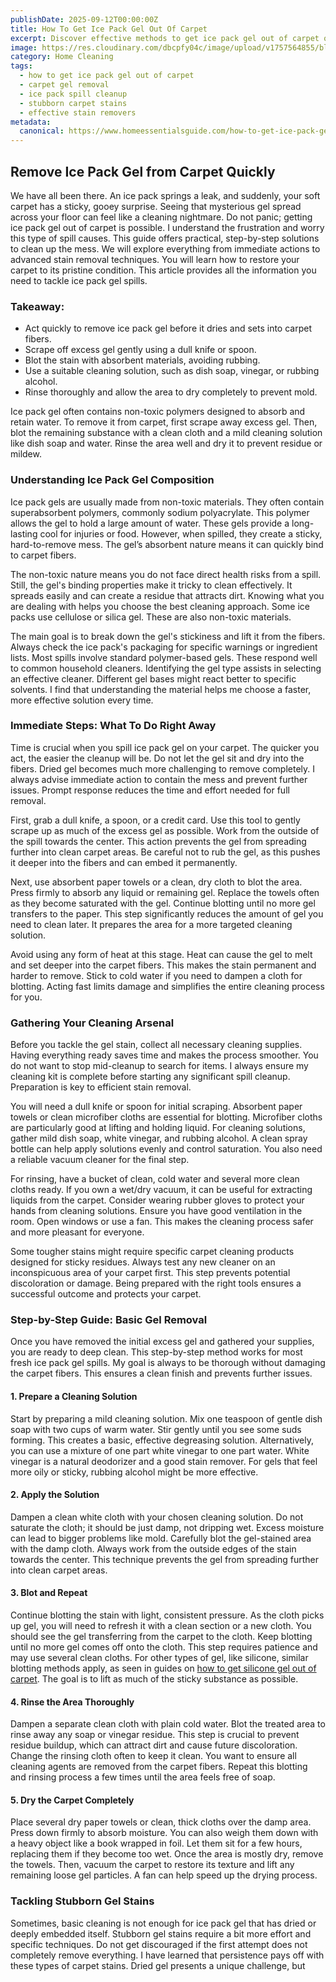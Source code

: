 ```yaml
---
publishDate: 2025-09-12T00:00:00Z
title: How To Get Ice Pack Gel Out Of Carpet
excerpt: Discover effective methods to get ice pack gel out of carpet quickly and safely. Learn step-by-step cleaning techniques and stain removal tips for a spotless home.
image: https://res.cloudinary.com/dbcpfy04c/image/upload/v1757564855/blog_image_1757564854_qkuu5f.webp
category: Home Cleaning
tags:
  - how to get ice pack gel out of carpet
  - carpet gel removal
  - ice pack spill cleanup
  - stubborn carpet stains
  - effective stain removers
metadata:
  canonical: https://www.homeessentialsguide.com/how-to-get-ice-pack-gel-out-of-carpet
---
```


## Remove Ice Pack Gel from Carpet Quickly

We have all been there. An ice pack springs a leak, and suddenly, your soft carpet has a sticky, gooey surprise. Seeing that mysterious gel spread across your floor can feel like a cleaning nightmare. Do not panic; getting ice pack gel out of carpet is possible. I understand the frustration and worry this type of spill causes. This guide offers practical, step-by-step solutions to clean up the mess. We will explore everything from immediate actions to advanced stain removal techniques. You will learn how to restore your carpet to its pristine condition. This article provides all the information you need to tackle ice pack gel spills.

### Takeaway:

*   Act quickly to remove ice pack gel before it dries and sets into carpet fibers.
*   Scrape off excess gel gently using a dull knife or spoon.
*   Blot the stain with absorbent materials, avoiding rubbing.
*   Use a suitable cleaning solution, such as dish soap, vinegar, or rubbing alcohol.
*   Rinse thoroughly and allow the area to dry completely to prevent mold.

Ice pack gel often contains non-toxic polymers designed to absorb and retain water. To remove it from carpet, first scrape away excess gel. Then, blot the remaining substance with a clean cloth and a mild cleaning solution like dish soap and water. Rinse the area well and dry it to prevent residue or mildew.

### Understanding Ice Pack Gel Composition

Ice pack gels are usually made from non-toxic materials. They often contain superabsorbent polymers, commonly sodium polyacrylate. This polymer allows the gel to hold a large amount of water. These gels provide a long-lasting cool for injuries or food. However, when spilled, they create a sticky, hard-to-remove mess. The gel’s absorbent nature means it can quickly bind to carpet fibers.

The non-toxic nature means you do not face direct health risks from a spill. Still, the gel's binding properties make it tricky to clean effectively. It spreads easily and can create a residue that attracts dirt. Knowing what you are dealing with helps you choose the best cleaning approach. Some ice packs use cellulose or silica gel. These are also non-toxic materials.

The main goal is to break down the gel's stickiness and lift it from the fibers. Always check the ice pack's packaging for specific warnings or ingredient lists. Most spills involve standard polymer-based gels. These respond well to common household cleaners. Identifying the gel type assists in selecting an effective cleaner. Different gel bases might react better to specific solvents. I find that understanding the material helps me choose a faster, more effective solution every time.

### Immediate Steps: What To Do Right Away

Time is crucial when you spill ice pack gel on your carpet. The quicker you act, the easier the cleanup will be. Do not let the gel sit and dry into the fibers. Dried gel becomes much more challenging to remove completely. I always advise immediate action to contain the mess and prevent further issues. Prompt response reduces the time and effort needed for full removal.

First, grab a dull knife, a spoon, or a credit card. Use this tool to gently scrape up as much of the excess gel as possible. Work from the outside of the spill towards the center. This action prevents the gel from spreading further into clean carpet areas. Be careful not to rub the gel, as this pushes it deeper into the fibers and can embed it permanently.

Next, use absorbent paper towels or a clean, dry cloth to blot the area. Press firmly to absorb any liquid or remaining gel. Replace the towels often as they become saturated with the gel. Continue blotting until no more gel transfers to the paper. This step significantly reduces the amount of gel you need to clean later. It prepares the area for a more targeted cleaning solution.

Avoid using any form of heat at this stage. Heat can cause the gel to melt and set deeper into the carpet fibers. This makes the stain permanent and harder to remove. Stick to cold water if you need to dampen a cloth for blotting. Acting fast limits damage and simplifies the entire cleaning process for you.

### Gathering Your Cleaning Arsenal

Before you tackle the gel stain, collect all necessary cleaning supplies. Having everything ready saves time and makes the process smoother. You do not want to stop mid-cleanup to search for items. I always ensure my cleaning kit is complete before starting any significant spill cleanup. Preparation is key to efficient stain removal.

You will need a dull knife or spoon for initial scraping. Absorbent paper towels or clean microfiber cloths are essential for blotting. Microfiber cloths are particularly good at lifting and holding liquid. For cleaning solutions, gather mild dish soap, white vinegar, and rubbing alcohol. A clean spray bottle can help apply solutions evenly and control saturation. You also need a reliable vacuum cleaner for the final step.

For rinsing, have a bucket of clean, cold water and several more clean cloths ready. If you own a wet/dry vacuum, it can be useful for extracting liquids from the carpet. Consider wearing rubber gloves to protect your hands from cleaning solutions. Ensure you have good ventilation in the room. Open windows or use a fan. This makes the cleaning process safer and more pleasant for everyone.

Some tougher stains might require specific carpet cleaning products designed for sticky residues. Always test any new cleaner on an inconspicuous area of your carpet first. This step prevents potential discoloration or damage. Being prepared with the right tools ensures a successful outcome and protects your carpet.

### Step-by-Step Guide: Basic Gel Removal

Once you have removed the initial excess gel and gathered your supplies, you are ready to deep clean. This step-by-step method works for most fresh ice pack gel spills. My goal is always to be thorough without damaging the carpet fibers. This ensures a clean finish and prevents further issues.

#### 1. Prepare a Cleaning Solution

Start by preparing a mild cleaning solution. Mix one teaspoon of gentle dish soap with two cups of warm water. Stir gently until you see some suds forming. This creates a basic, effective degreasing solution. Alternatively, you can use a mixture of one part white vinegar to one part water. White vinegar is a natural deodorizer and a good stain remover. For gels that feel more oily or sticky, rubbing alcohol might be more effective.

#### 2. Apply the Solution

Dampen a clean white cloth with your chosen cleaning solution. Do not saturate the cloth; it should be just damp, not dripping wet. Excess moisture can lead to bigger problems like mold. Carefully blot the gel-stained area with the damp cloth. Always work from the outside edges of the stain towards the center. This technique prevents the gel from spreading further into clean carpet areas.

#### 3. Blot and Repeat

Continue blotting the stain with light, consistent pressure. As the cloth picks up gel, you will need to refresh it with a clean section or a new cloth. You should see the gel transferring from the carpet to the cloth. Keep blotting until no more gel comes off onto the cloth. This step requires patience and may use several clean cloths. For other types of gel, like silicone, similar blotting methods apply, as seen in guides on [how to get silicone gel out of carpet](https://homeessentialsguide.com/how-to-get-silicone-gel-out-of-carpet). The goal is to lift as much of the sticky substance as possible.

#### 4. Rinse the Area Thoroughly

Dampen a separate clean cloth with plain cold water. Blot the treated area to rinse away any soap or vinegar residue. This step is crucial to prevent residue buildup, which can attract dirt and cause future discoloration. Change the rinsing cloth often to keep it clean. You want to ensure all cleaning agents are removed from the carpet fibers. Repeat this blotting and rinsing process a few times until the area feels free of soap.

#### 5. Dry the Carpet Completely

Place several dry paper towels or clean, thick cloths over the damp area. Press down firmly to absorb moisture. You can also weigh them down with a heavy object like a book wrapped in foil. Let them sit for a few hours, replacing them if they become too wet. Once the area is mostly dry, remove the towels. Then, vacuum the carpet to restore its texture and lift any remaining loose gel particles. A fan can help speed up the drying process.

### Tackling Stubborn Gel Stains

Sometimes, basic cleaning is not enough for ice pack gel that has dried or deeply embedded itself. Stubborn gel stains require a bit more effort and specific techniques. Do not get discouraged if the first attempt does not completely remove everything. I have learned that persistence pays off with these types of carpet stains. Dried gel presents a unique challenge, but